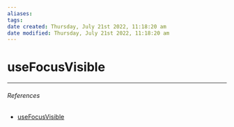 ```yaml
---
aliases: 
tags: 
date created: Thursday, July 21st 2022, 11:18:20 am
date modified: Thursday, July 21st 2022, 11:18:20 am
---
```


# useFocusVisible

---

###### References

- [useFocusVisible](https://react-spectrum.adobe.com/react-aria/useFocusVisible.html)